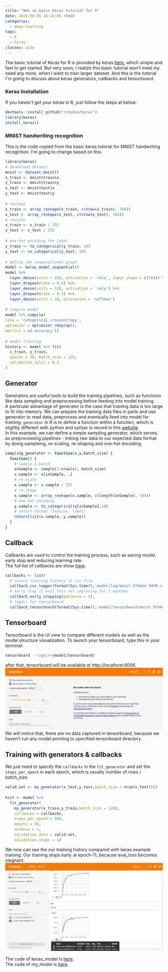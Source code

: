 ```yaml
---
title: "Not so basic Keras tutorial for R"
date: 2018-08-05 16:14:00 +0800
categories: 
  - deep-learning
tags:
  - R
  - keras
classes: wide
---
```


The basic tutorial of Keras for R is provided by keras [here](https://keras.rstudio.com/index.html), which simple and fast to get started. But very soon, I realize this basic tutorial won't meet my need any more, when I want to train larger dataset. And this is the tutorial I'm going to discuss about keras generators, callbacks and tensorboard.

### Keras Installation
If you haven't got your keras in R, just follow the steps at below:
```r
devtools::install_github("rstudio/keras")
library(keras)
install_keras()
```

### MNIST handwriting recognition
This is the code copied from the basic keras tutorial for MNIST handwriting recogintion.
I'm going to change based on this.  

```r
library(keras)
# donwnload dataset
mnist <- dataset_mnist()
x_train <- mnist$train$x
y_train <- mnist$train$y
x_test <- mnist$test$x
y_test <- mnist$test$y

# reshape
x_train <- array_reshape(x_train, c(nrow(x_train), 784))
x_test <- array_reshape(x_test, c(nrow(x_test), 784))
# rescale
x_train <- x_train / 255
x_test <- x_test / 255

# one-hot encoding the label
y_train <- to_categorical(y_train, 10)
y_test <- to_categorical(y_test, 10)

# define the computational graph
model <- keras_model_sequential() 
model %>% 
  layer_dense(units = 256, activation = 'relu', input_shape = c(784)) %>% 
  layer_dropout(rate = 0.4) %>% 
  layer_dense(units = 128, activation = 'relu') %>%
  layer_dropout(rate = 0.3) %>%
  layer_dense(units = 10, activation = 'softmax')

# compile model
model %>% compile(
loss = 'categorical_crossentropy',
optimizer = optimizer_rmsprop(),
metrics = c('accuracy'))

# model training
history <- model %>% fit(
  x_train, y_train, 
  epochs = 30, batch_size = 128, 
  validation_split = 0.2
)
```

## Generator
Generators are useful tools to build the training pipelines, such as functions like data sampling and preprocessing before feeding into model training.   
A particular advantage of generator is the case that training data is too large to fit into memory. We can prepare the training data files in parts and use generator to read data, preprocess and eventually feed into model for training.
`generator` in R is to define a function within a function, which is slightly different with python and syntax is record in this [website](https://rstudio.github.io/reticulate/articles/introduction.html#generators).   
In this example, we can define a simple sampling generator, which serves as preprocessing pipelines - linking raw data to our expected data format by doing sampleing, re-scaling, re-shaping and one-hot encoding.
```r
sampling_generator <- function(x,y,batch_size) {
  function() {
    # sample a batch
    inSample <- sample(1:nrow(x), batch_size)
    x.sample <- x[inSample, ,]
    # re-scale
    x.sample <- x.sample / 255
    # re-shape
    x.sample <- array_reshape(x.sample, c(length(inSample), 784))
    # one-hot encoding
    y.sample <- to_categorical(y[inSample],10)
    # return format (feature, label)
    return(list(x.sample, y.sample))
  }
}

```

## Callback
Callbacks are used to control the training process, such as saving model, early stop and reducing learning rate.   
The full list of callbacks are show [here](https://keras.rstudio.com/articles/training_callbacks.html).
```r
callbacks <- list(
  # record training history in csv file
  callback_csv_logger(format(Sys.time(),'model/log/mnist_%Y%m%d_%H%M.csv')),
  # early stop if eval_loss not improving for 5 epoches
  callback_early_stopping(patience = 5),
  # logdir for tensorboard
  callback_tensorboard(format(Sys.time(),'model/tensorboard/mnist_%Y%m%d_%H%M')))
```

## Tensorboard
Tensorboard is the UI view to compare different models as well as the model structure visualization.
To launch your tensorboard, type this in your terminal:
```bash
tensorboard --logdir=/model/tensorboard/
```
after that, tensorboard will be available at http://localhost:6006. 
![tensorboard-1](https://github.com/6chaoran/data-story/raw/master/deep-learning/keras-R-tutorial/generator-callback/image/tensorboard-1.JPG)
We will notice that, there are no data captured in tensorboard, because we haven't run any model pointing to specified tensorboard directory.

## Training with generators & callbacks
We just need to specify the `callbacks` in the `fit_generator` and set the `steps_per_epoch` in each epoch, which is usually number of rows / batch_size. 

```r
valid.set <- my_generator(x_test,y_test,batch_size = nrow(x_test))()

hist <- model %>%
  fit_generator(
    my_generator(x_train,y_train,batch_size = 128),
    callbacks = callbacks,
    steps_per_epoch = 500,
    epochs = 50,
    verbose = 1,
    validation_data = valid.set,
    validation_steps = 1)
```

We now can see the our training history compared with keras example training. Our training stops early at epoch-11, because eval_loss becomes stagnant.
![tensorboard-2](https://github.com/6chaoran/data-story/raw/master/deep-learning/keras-R-tutorial/generator-callback/image/tensorboard-2.JPG)

The code of keras_model is [here](https://github.com/6chaoran/data-story/raw/master/deep-learning/keras-R-tutorial/generator-callback/mnist.R).   
The code of my_model is [here](https://github.com/6chaoran/data-story/raw/master/deep-learning/keras-R-tutorial/generator-callback/my_mnist.R).
